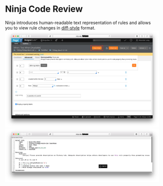 # Ninja Code Review
Ninja introduces human-readable text representation of rules and allows you to view rule changes in [diff-style](https://github.com/pegadevops/ninja-cookbook/commit/a4df711d6514120c9a4138b9420530321bbdf807?diff=unified) format.  
![View rule as Ninja](view_rule_as_ninja.png)  
![Ninja human readable When](ninja_human_readable_when.png)
